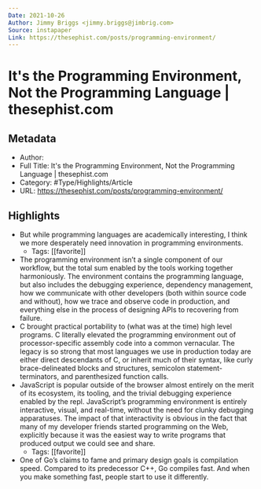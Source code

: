 ```yaml
---
Date: 2021-10-26
Author: Jimmy Briggs <jimmy.briggs@jimbrig.com>
Source: instapaper
Link: https://thesephist.com/posts/programming-environment/
---
```

# It's the Programming Environment, Not the Programming Language | thesephist.com

## Metadata
- Author: 
- Full Title: It's the Programming Environment, Not the Programming Language | thesephist.com
- Category: #Type/Highlights/Article
- URL: https://thesephist.com/posts/programming-environment/

## Highlights
- But while programming languages are academically interesting, I think we more desperately need innovation in programming environments.
    - Tags: [[favorite]] 
- The programming environment isn’t a single component of our workflow, but the total sum enabled by the tools working together harmoniously. The environment contains the programming language, but also includes the debugging experience, dependency management, how we communicate with other developers (both within source code and without), how we trace and observe code in production, and everything else in the process of designing APIs to recovering from failure.
- C brought practical portability to (what was at the time) high level programs. C literally elevated the programming environment out of processor-specific assembly code into a common vernacular. The legacy is so strong that most languages we use in production today are either direct descendants of C, or inherit much of their syntax, like curly brace-delineated blocks and structures, semicolon statement-terminators, and parenthesized function calls.
- JavaScript is popular outside of the browser almost entirely on the merit of its ecosystem, its tooling, and the trivial debugging experience enabled by the repl. JavaScript’s programming environment is entirely interactive, visual, and real-time, without the need for clunky debugging apparatuses. The impact of that interactivity is obvious in the fact that many of my developer friends started programming on the Web, explicitly because it was the easiest way to write programs that produced output we could see and share.
    - Tags: [[favorite]] 
- One of Go’s claims to fame and primary design goals is compilation speed. Compared to its predecessor C++, Go compiles fast. And when you make something fast, people start to use it differently.
